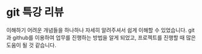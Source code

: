 # git 특강 리뷰

이해하기 어려운 개념들을 하나하나 자세히 알려주셔서 쉽게 이해할 수 있었습니다.
git과 github를 이용하여 업무를 진행하는 방법을 알게 되었고, 프로젝트를 진행할 때 많은 도움이 될 것 같습니다.